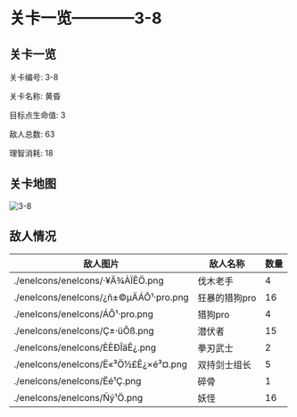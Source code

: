 # 关卡一览————3-8


## 关卡一览

关卡编号: 3-8

关卡名称: 黄昏

目标点生命值: 3

敌人总数: 63

理智消耗: 18


## 关卡地图
![3-8](./oprMap/3-8.png)

## 敌人情况

| 敌人图片 | 敌人名称 | 数量  |
|---------|-----|-----|
| ./eneIcons/eneIcons/·¥Ä¾ÀÏÊÖ.png| 伐木老手  |   4  |
| ./eneIcons/eneIcons/¿ñ±©µÄÁÔ¹·pro.png| 狂暴的猎狗pro  |   16  |
| ./eneIcons/eneIcons/ÁÔ¹·pro.png| 猎狗pro  |   4  |
| ./eneIcons/eneIcons/Ç±·üÕß.png| 潜伏者  |   15  |
| ./eneIcons/eneIcons/È­ÈÐÎäÊ¿.png| 拳刃武士  |   2  |
| ./eneIcons/eneIcons/Ë«³Ö½£Ê¿×é³¤.png| 双持剑士组长  |   5  |
| ./eneIcons/eneIcons/Ëé¹Ç.png| 碎骨  |   1  |
| ./eneIcons/eneIcons/Ñý¹Ö.png| 妖怪  |   16  |
